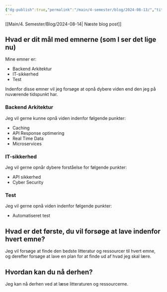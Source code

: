 ```yaml
---
{"dg-publish":true,"permalink":"/main/4-semester/blog/2024-08-13/","title":"Tir d. 13. Aug","created":"2024-08-15T09:36:00.452+02:00"}
---
```


[[Main/4. Semester/Blog/2024-08-14\| Næste blog post]]

## Hvad er dit mål med emnerne (som I ser det lige nu)

Mine emner er:

- Backend Arkitektur
- IT-sikkerhed
- Test

Indenfor disse emner vil jeg forsøge at opnå dybere viden
end den jeg på nuværende tidspunkt har.

### Backend Arkitektur

Jeg vil gerne kunne opnå viden indenfor følgende punkter:

- Caching
- API Response optimering
- Real Time Data
- Microservices

### IT-sikkerhed

Jeg vil gerne opnår dybere forståelse for følgende punkter:

- API sikkerhed
- Cyber Security

### Test

Jeg vil gerne opnå viden indenfor følgende punkter:

- Automatiseret test

## Hvad er det første, du vil forsøge at lave indenfor hvert emne?

Jeg vil forsøge at finde den bedste litteratur og ressourcer
til hvert emne, og derefter forsøge at lave en plan for at
finde ud af hvad jeg skal lære.

## Hvordan kan du nå derhen?

Jeg kan nå derhen ved at læse litteraturen og ressourcerne.

